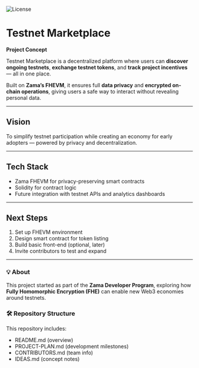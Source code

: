 ![License](https://img.shields.io/badge/license-BSD--3--Clause-blue)
# Testnet Marketplace

**Project Concept**

Testnet Marketplace is a decentralized platform where users can **discover ongoing testnets**, **exchange testnet tokens**, and **track project incentives** — all in one place.

Built on **Zama’s FHEVM**, it ensures full **data privacy** and **encrypted on-chain operations**, giving users a safe way to interact without revealing personal data.

---

## Vision
To simplify testnet participation while creating an economy for early adopters — powered by privacy and decentralization.

---

## Tech Stack
- Zama FHEVM for privacy-preserving smart contracts  
- Solidity for contract logic  
- Future integration with testnet APIs and analytics dashboards  

---

## Next Steps
1. Set up FHEVM environment  
2. Design smart contract for token listing  
3. Build basic front-end (optional, later)  
4. Invite contributors to test and expand  

---

### 💡 About
This project started as part of the **Zama Developer Program**, exploring how **Fully Homomorphic Encryption (FHE)** can enable new Web3 economies around testnets.
### 🛠️ Repository Structure
This repository includes:
- README.md (overview)
- PROJECT-PLAN.md (development milestones)
- CONTRIBUTORS.md (team info)
- IDEAS.md (concept notes)
